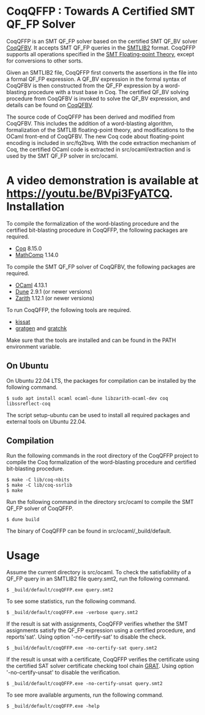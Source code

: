 CoqQFFP : Towards A Certified SMT QF_FP Solver
=======
CoqQFFP is an SMT QF_FP solver based on the certified SMT QF_BV solver [CoqQFBV](https://github.com/fmlab-iis/coq-qfbv). It accepts SMT QF_FP queries in the
[SMTLIB2](http://smtlib.cs.uiowa.edu) format. CoqQFFP supports all operations specified in the [SMT Floating-point Theory](http://smtlib.cs.uiowa.edu/theories-FloatingPoint.shtml), except for conversions to other sorts.

Given an SMTLIB2 file, CoqQFFP
first converts the assertions in the file into a formal QF_FP expression.
A QF_BV expression in the formal syntax of CoqQFBV is then constructed from the QF_FP expression by a word-blasting procedure with a trust base in Coq. The certified QF_BV solving procedure from CoqQFBV is invoked to solve the QF_BV expression, and details can be found on [CoqQFBV](https://github.com/fmlab-iis/coq-qfbv). 

The source code of CoqQFFP has been derived and modified from CoqQFBV. This includes the addition of a word-blasting algorithm, formalization of the SMTLIB floating-point theory, and modifications to the OCaml front-end of CoqQFBV. The new Coq code about floating-point encoding is included in src/fq2bvq. With the code extraction mechanism of Coq, the certified OCaml code is extracted in src/ocaml/extraction and is used by the SMT QF_FP solver in src/ocaml.

A video demonstration is available at https://youtu.be/BVpi3FyATCQ.
Installation
============

To compile the formalization of the word-blasting procedure and the certified bit-blasting procedure in
CoqQFFP, the following packages are required.

* [Coq](https://coq.inria.fr) 8.15.0
* [MathComp](https://github.com/math-comp/math-comp) 1.14.0

To compile the SMT QF_FP solver of CoqQFBV, the following packages
are required.

* [OCaml](https://ocaml.org) 4.13.1
* [Dune](https://dune.build) 2.9.1 (or newer versions)
* [Zarith](https://github.com/ocaml/Zarith) 1.12.1 (or newer versions)

To run CoqQFFP, the following tools are required.

* [kissat](http://fmv.jku.at/kissat/)
* [gratgen](https://www21.in.tum.de/~lammich/grat/) and
  [gratchk](https://www21.in.tum.de/~lammich/grat/)

Make sure that the tools are installed and can be found in the PATH
environment variable.


On Ubuntu
---------

On Ubuntu 22.04 LTS, the packages for compilation can be installed by the
following command.

    $ sudo apt install ocaml ocaml-dune libzarith-ocaml-dev coq libssreflect-coq

The script setup-ubuntu can be used to install all required packages
and external tools on Ubuntu 22.04.

Compilation
-----------

Run the following commands in the root directory of the CoqQFFP project to
compile the Coq formalization of the word-blasting procedure and certified bit-blasting procedure.

    $ make -C lib/coq-nbits
    $ make -C lib/coq-ssrlib
    $ make

Run the following command in the directory src/ocaml to compile the
SMT QF_FP solver of CoqQFFP.

    $ dune build

The binary of CoqQFFP can be found in src/ocaml/_build/default.


Usage
=====

Assume the current directory is src/ocaml. To check the satisfiability of
a QF_FP query in an SMTLIB2 file query.smt2, run the following command.

    $ _build/default/coqQFFP.exe query.smt2

To see some statistics, run the following command.

    $ _build/default/coqQFFP.exe -verbose query.smt2

If the result is sat with assignments, CoqQFFP verifies whether the SMT assignments satisfy the QF_FP expression using a certified procedure, and reports'sat'. Using option '-no-certify-sat' to disable the check.

    $ _build/default/coqQFFP.exe -no-certify-sat query.smt2

If the result is unsat with a certificate, CoqQFFP verifies the certificate using the certified SAT solver certificate checking tool chain [GRAT](https://www21.in.tum.de/~lammich/grat/). Using option '-no-certify-unsat' to disable the verification.

    $ _build/default/coqQFFP.exe -no-certify-unsat query.smt2

To see more available arguments, run the following command.

    $ _build/default/coqQFFP.exe -help

